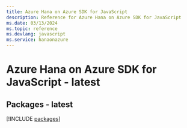 ```yaml
---
title: Azure Hana on Azure SDK for JavaScript
description: Reference for Azure Hana on Azure SDK for JavaScript
ms.date: 03/13/2024
ms.topic: reference
ms.devlang: javascript
ms.service: hanaonazure
---
```

# Azure Hana on Azure SDK for JavaScript - latest
## Packages - latest
[!INCLUDE [packages](hana-on-azure-index.md)]